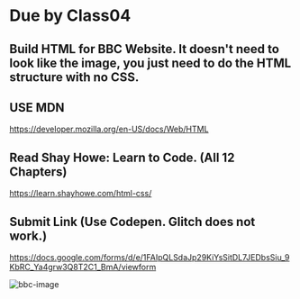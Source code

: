 # Due by Class04

## Build HTML for BBC Website. It doesn't need to look like the image, you just need to do the HTML structure with no CSS.

## USE MDN 

https://developer.mozilla.org/en-US/docs/Web/HTML

## Read Shay Howe: Learn to Code. (All 12 Chapters)

https://learn.shayhowe.com/html-css/

## Submit Link (Use Codepen. Glitch does not work.)

https://docs.google.com/forms/d/e/1FAIpQLSdaJp29KiYsSitDL7JEDbsSiu_9KbRC_Ya4grw3Q8T2C1_BmA/viewform


![bbc-image](https://user-images.githubusercontent.com/42125735/229366759-99bd656e-6ff9-46ea-88d3-2d75482d1a5a.png)
